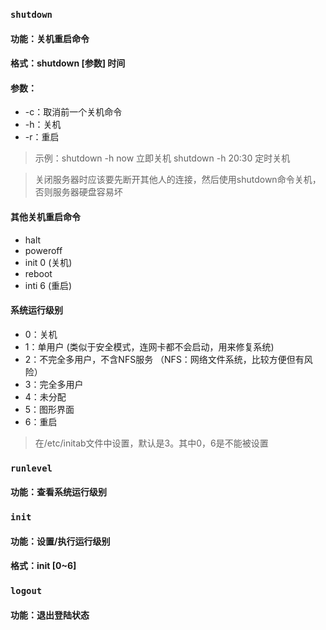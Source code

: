 ### `shutdown`

#### 功能：关机重启命令

#### 格式：shutdown [参数] 时间

#### 参数：

- -c：取消前一个关机命令
- -h：关机
- -r：重启

> 示例：shutdown -h now   立即关机
>            shutdown -h 20:30   定时关机

> 关闭服务器时应该要先断开其他人的连接，然后使用shutdown命令关机，否则服务器硬盘容易坏



#### 其他关机重启命令

- halt
- poweroff
- init 0  (关机)
- reboot
- inti 6  (重启)



#### 系统运行级别

- 0：关机
- 1：单用户  (类似于安全模式，连网卡都不会启动，用来修复系统)
- 2：不完全多用户，不含NFS服务  （NFS：网络文件系统，比较方便但有风险）
- 3：完全多用户
- 4：未分配
- 5：图形界面
- 6：重启

> 在/etc/initab文件中设置，默认是3。其中0，6是不能被设置



### `runlevel`

#### 功能：查看系统运行级别



### `init`

#### 功能：设置/执行运行级别

#### 格式：init [0~6]



### `logout`

#### 功能：退出登陆状态